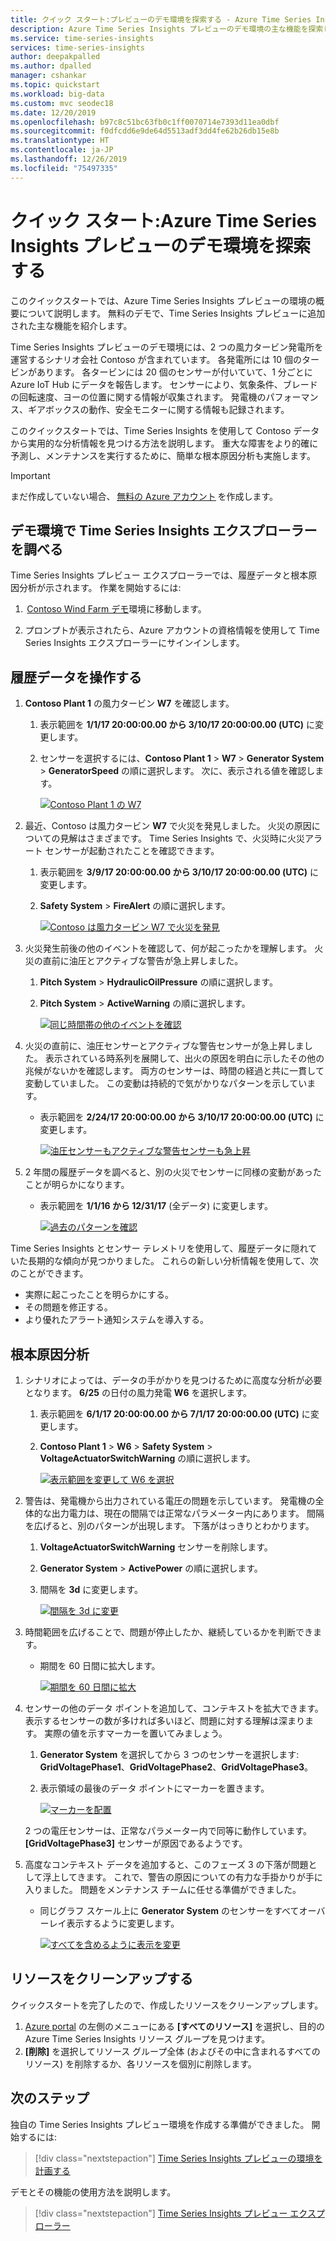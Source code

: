 ```yaml
---
title: クイック スタート:プレビューのデモ環境を探索する - Azure Time Series Insights | Microsoft Docs
description: Azure Time Series Insights プレビューのデモ環境の主な機能を探索します。
ms.service: time-series-insights
services: time-series-insights
author: deepakpalled
ms.author: dpalled
manager: cshankar
ms.topic: quickstart
ms.workload: big-data
ms.custom: mvc seodec18
ms.date: 12/20/2019
ms.openlocfilehash: b97c8c51bc63fb0c1ff0070714e7393d11ea0dbf
ms.sourcegitcommit: f0dfcdd6e9de64d5513adf3dd4fe62b26db15e8b
ms.translationtype: HT
ms.contentlocale: ja-JP
ms.lasthandoff: 12/26/2019
ms.locfileid: "75497335"
---
```

# <a name="quickstart-explore-the-azure-time-series-insights-preview-demo-environment"></a>クイック スタート:Azure Time Series Insights プレビューのデモ環境を探索する

このクイックスタートでは、Azure Time Series Insights プレビューの環境の概要について説明します。 無料のデモで、Time Series Insights プレビューに追加された主な機能を紹介します。

Time Series Insights プレビューのデモ環境には、2 つの風力タービン発電所を運営するシナリオ会社 Contoso が含まれています。 各発電所には 10 個のタービンがあります。 各タービンには 20 個のセンサーが付いていて、1 分ごとに Azure IoT Hub にデータを報告します。 センサーにより、気象条件、ブレードの回転速度、ヨーの位置に関する情報が収集されます。 発電機のパフォーマンス、ギアボックスの動作、安全モニターに関する情報も記録されます。

このクイックスタートでは、Time Series Insights を使用して Contoso データから実用的な分析情報を見つける方法を説明します。 重大な障害をより的確に予測し、メンテナンスを実行するために、簡単な根本原因分析も実施します。

> [!IMPORTANT]
> まだ作成していない場合、 [無料の Azure アカウント](https://azure.microsoft.com/free/?ref=microsoft.com&utm_source=microsoft.com&utm_medium=docs&utm_campaign=visualstudio) を作成します。

## <a name="explore-the-time-series-insights-explorer-in-a-demo-environment"></a>デモ環境で Time Series Insights エクスプローラーを調べる

Time Series Insights プレビュー エクスプローラーでは、履歴データと根本原因分析が示されます。 作業を開始するには:

1.  [Contoso Wind Farm デモ](https://insights.timeseries.azure.com/preview/samples)環境に移動します。  

1. プロンプトが表示されたら、Azure アカウントの資格情報を使用して Time Series Insights エクスプローラーにサインインします。

## <a name="work-with-historical-data"></a>履歴データを操作する

1. **Contoso Plant 1** の風力タービン **W7** を確認します。  

   1. 表示範囲を **1/1/17 20:00:00.00 から 3/10/17 20:00:00.00 (UTC)** に変更します。
   1. センサーを選択するには、**Contoso Plant 1** > **W7** > **Generator System** > **GeneratorSpeed** の順に選択します。 次に、表示される値を確認します。

      [![Contoso Plant 1 の W7](media/v2-update-quickstart/quick-start-generator-speed.png)](media/v2-update-quickstart/quick-start-generator-speed.png#lightbox)

1. 最近、Contoso は風力タービン **W7** で火災を発見しました。 火災の原因についての見解はさまざまです。 Time Series Insights で、火災時に火災アラート センサーが起動されたことを確認できます。

   1. 表示範囲を **3/9/17 20:00:00.00 から 3/10/17 20:00:00.00 (UTC)** に変更します。
   1. **Safety System** > **FireAlert** の順に選択します。

      [![Contoso は風力タービン W7 で火災を発見](media/v2-update-quickstart/quick-start-fire-alert.png)](media/v2-update-quickstart/quick-start-fire-alert.png#lightbox)

1. 火災発生前後の他のイベントを確認して、何が起こったかを理解します。 火災の直前に油圧とアクティブな警告が急上昇しました。

   1. **Pitch System** > **HydraulicOilPressure** の順に選択します。
   1. **Pitch System** > **ActiveWarning** の順に選択します。

      [![同じ時間帯の他のイベントを確認](media/v2-update-quickstart/quick-start-active-warning.png)](media/v2-update-quickstart/quick-start-active-warning.png#lightbox)

1. 火災の直前に、油圧センサーとアクティブな警告センサーが急上昇しました。 表示されている時系列を展開して、出火の原因を明白に示したその他の兆候がないかを確認します。 両方のセンサーは、時間の経過と共に一貫して変動していました。 この変動は持続的で気がかりなパターンを示しています。

    * 表示範囲を **2/24/17 20:00:00.00 から 3/10/17 20:00:00.00 (UTC)** に変更します。

      [![油圧センサーもアクティブな警告センサーも急上昇](media/v2-update-quickstart/quick-start-view-range.png)](media/v2-update-quickstart/quick-start-view-range.png#lightbox)

1. 2 年間の履歴データを調べると、別の火災でセンサーに同様の変動があったことが明らかになります。

    * 表示範囲を **1/1/16 から 12/31/17** (全データ) に変更します。

      [![過去のパターンを確認](media/v2-update-quickstart/quick-start-expand-view-range.png)](media/v2-update-quickstart/quick-start-expand-view-range.png#lightbox)

Time Series Insights とセンサー テレメトリを使用して、履歴データに隠れていた長期的な傾向が見つかりました。 これらの新しい分析情報を使用して、次のことができます。

* 実際に起こったことを明らかにする。
* その問題を修正する。
* より優れたアラート通知システムを導入する。

## <a name="root-cause-analysis"></a>根本原因分析

1. シナリオによっては、データの手がかりを見つけるために高度な分析が必要となります。 **6/25** の日付の風力発電 **W6** を選択します。

    1. 表示範囲を **6/1/17 20:00:00.00 から 7/1/17 20:00:00.00 (UTC)** に変更します。
    1. **Contoso Plant 1** > **W6** > **Safety System** > **VoltageActuatorSwitchWarning** の順に選択します。

       [![表示範囲を変更して W6 を選択](media/v2-update-quickstart/quick-start-voltage-switch-warning.png)](media/v2-update-quickstart/quick-start-voltage-switch-warning.png#lightbox)

1. 警告は、発電機から出力されている電圧の問題を示しています。 発電機の全体的な出力電力は、現在の間隔では正常なパラメーター内にあります。 間隔を広げると、別のパターンが出現します。 下落がはっきりとわかります。

    1. **VoltageActuatorSwitchWarning** センサーを削除します。
    1. **Generator System** > **ActivePower** の順に選択します。
    1. 間隔を **3d** に変更します。

       [![間隔を 3d に変更](media/v2-update-quickstart/quick-start-interval-change.png)](media/v2-update-quickstart/quick-start-interval-change.png#lightbox)

1. 時間範囲を広げることで、問題が停止したか、継続しているかを判断できます。

    * 期間を 60 日間に拡大します。

      [![期間を 60 日間に拡大](media/v2-update-quickstart/quick-start-expand-interval-range.png)](media/v2-update-quickstart/quick-start-expand-interval-range.png#lightbox)

1. センサーの他のデータ ポイントを追加して、コンテキストを拡大できます。 表示するセンサーの数が多ければ多いほど、問題に対する理解は深まります。 実際の値を示すマーカーを置いてみましょう。 

    1. **Generator System** を選択してから 3 つのセンサーを選択します: **GridVoltagePhase1**、**GridVoltagePhase2**、**GridVoltagePhase3**。
    1. 表示領域の最後のデータ ポイントにマーカーを置きます。

       [![マーカーを配置](media/v2-update-quickstart/quick-start-drop-marker.png)](media/v2-update-quickstart/quick-start-drop-marker.png#lightbox)

    2 つの電圧センサーは、正常なパラメーター内で同等に動作しています。 **[GridVoltagePhase3]** センサーが原因であるようです。

1. 高度なコンテキスト データを追加すると、このフェーズ 3 の下落が問題として浮上してきます。 これで、警告の原因についての有力な手掛かりが手に入りました。 問題をメンテナンス チームに任せる準備ができました。  

    * 同じグラフ スケール上に **Generator System** のセンサーをすべてオーバーレイ表示するように変更します。

      [![すべてを含めるように表示を変更](media/v2-update-quickstart/quick-start-generator-system.png)](media/v2-update-quickstart/quick-start-generator-system.png#lightbox)

## <a name="clean-up-resources"></a>リソースをクリーンアップする

クイックスタートを完了したので、作成したリソースをクリーンアップします。

1. [Azure portal](https://portal.azure.com) の左側のメニューにある **[すべてのリソース]** を選択し、目的の Azure Time Series Insights リソース グループを見つけます。
1. **[削除]** を選択してリソース グループ全体 (およびその中に含まれるすべてのリソース) を削除するか、各リソースを個別に削除します。

## <a name="next-steps"></a>次のステップ

独自の Time Series Insights プレビュー環境を作成する準備ができました。 開始するには:

> [!div class="nextstepaction"]
> [Time Series Insights プレビューの環境を計画する](time-series-insights-update-plan.md)

デモとその機能の使用方法を説明します。

> [!div class="nextstepaction"]
> [Time Series Insights プレビュー エクスプローラー](time-series-insights-update-explorer.md)